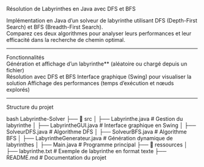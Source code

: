 Résolution de Labyrinthes en Java avec DFS et BFS  

Implémentation en Java d’un solveur de labyrinthe utilisant DFS (Depth-First Search) et BFS (Breadth-First Search).  
Comparez ces deux algorithmes pour analyser leurs performances et leur efficacité dans la recherche de chemin optimal.  

---

Fonctionnalités  
 Génération et affichage d’un labyrinthe** (aléatoire ou chargé depuis un fichier)  
 Résolution avec DFS et BFS
 Interface graphique (Swing) pour visualiser la solution 
 Affichage des performances (temps d’exécution et nœuds explorés)

---

 Structure du projet  

bash
 Labyrinthe-Solver
├── 📁 src
│   ├── Labyrinthe.java         # Gestion du labyrinthe
│   ├── LabyrintheGUI.java      # Interface graphique en Swing
│   ├── SolveurDFS.java         # Algorithme DFS
│   ├── SolveurBFS.java         # Algorithme BFS
│   ├── LabyrintheGenerateur.java # Génération dynamique de labyrinthes
│   ├── Main.java               # Programme principal
├── 📁 ressources
│   ├── labyrinthe.txt          # Exemple de labyrinthe en format texte
├── README.md                   # Documentation du projet
